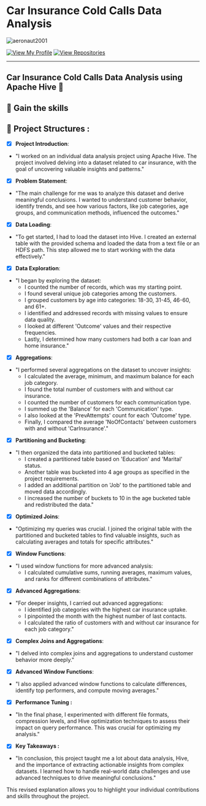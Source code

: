 # Car Insurance Cold Calls Data Analysis
 

 <p align="left"> <img src="https://komarev.com/ghpvc/?username=aeronaut2001&label=Profile%20views&color=0e75b6&style=flat" alt="aeronaut2001" /> </p>
 
[![View My Profile](https://img.shields.io/badge/View-My_Profile-green?logo=GitHub)](https://github.com/aeronaut2001) 
 [![View Repositories](https://img.shields.io/badge/View-My_Repositories-blue?logo=GitHub)](https://github.com/aeronaut2001?tab=repositories)

---

## Car Insurance Cold Calls Data Analysis using Apache Hive 🐝
📝 Gain the skills 
---


 
 

## 📙 Project Structures :


- [x] **Project Introduction**:
- "I worked on an individual data analysis project using Apache Hive. The project involved delving into a dataset related to car insurance, with the goal of uncovering valuable insights and patterns."

- [x] **Problem Statement**:
- "The main challenge for me was to analyze this dataset and derive meaningful conclusions. I wanted to understand customer behavior, identify trends, and see how various factors, like job categories, age groups, and communication methods, influenced the outcomes."

- [x] **Data Loading**:
- "To get started, I had to load the dataset into Hive. I created an external table with the provided schema and loaded the data from a text file or an HDFS path. This step allowed me to start working with the data effectively."

- [x] **Data Exploration**:
- "I began by exploring the dataset:
  - I counted the number of records, which was my starting point.
  - I found several unique job categories among the customers.
  - I grouped customers by age into categories: 18-30, 31-45, 46-60, and 61+.
  - I identified and addressed records with missing values to ensure data quality.
  - I looked at different 'Outcome' values and their respective frequencies.
  - Lastly, I determined how many customers had both a car loan and home insurance."

- [x] **Aggregations**:
- "I performed several aggregations on the dataset to uncover insights:
  - I calculated the average, minimum, and maximum balance for each job category.
  - I found the total number of customers with and without car insurance.
  - I counted the number of customers for each communication type.
  - I summed up the 'Balance' for each 'Communication' type.
  - I also looked at the 'PrevAttempts' count for each 'Outcome' type.
  - Finally, I compared the average 'NoOfContacts' between customers with and without 'CarInsurance'."

- [x] **Partitioning and Bucketing**:
- "I then organized the data into partitioned and bucketed tables:
  - I created a partitioned table based on 'Education' and 'Marital' status.
  - Another table was bucketed into 4 age groups as specified in the project requirements.
  - I added an additional partition on 'Job' to the partitioned table and moved data accordingly.
  - I increased the number of buckets to 10 in the age bucketed table and redistributed the data."

- [x] **Optimized Joins**:
- "Optimizing my queries was crucial. I joined the original table with the partitioned and bucketed tables to find valuable insights, such as calculating averages and totals for specific attributes."

- [x] **Window Functions**:
- "I used window functions for more advanced analysis:
  - I calculated cumulative sums, running averages, maximum values, and ranks for different combinations of attributes."

- [x] **Advanced Aggregations**:
- "For deeper insights, I carried out advanced aggregations:
  - I identified job categories with the highest car insurance uptake.
  - I pinpointed the month with the highest number of last contacts.
  - I calculated the ratio of customers with and without car insurance for each job category."

- [x] **Complex Joins and Aggregations**:
- "I delved into complex joins and aggregations to understand customer behavior more deeply."

- [x] **Advanced Window Functions**:
- "I also applied advanced window functions to calculate differences, identify top performers, and compute moving averages."

- [x] **Performance Tuning :**

- "In the final phase, I experimented with different file formats, compression levels, and Hive optimization techniques to assess their impact on query performance. This was crucial for optimizing my analysis."

- [x] **Key Takeaways :**

- "In conclusion, this project taught me a lot about data analysis, Hive, and the importance of extracting actionable insights from complex datasets. I learned how to handle real-world data challenges and use advanced techniques to drive meaningful conclusions."

This revised explanation allows you to highlight your individual contributions and skills throughout the project.











































